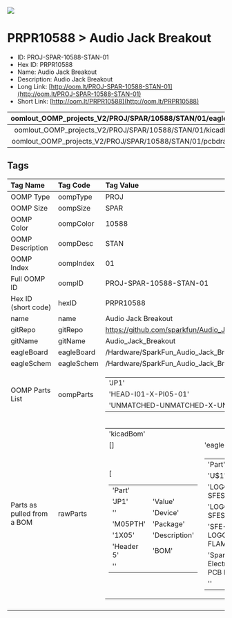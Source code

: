 


  
![][im]
# PRPR10588 > Audio Jack Breakout

- ID: PROJ-SPAR-10588-STAN-01
- Hex ID: PRPR10588
- Name: Audio Jack Breakout
- Description: Audio Jack Breakout
- Long Link: [http://oom.lt/PROJ-SPAR-10588-STAN-01](http://oom.lt/PROJ-SPAR-10588-STAN-01)
- Short Link: [http://oom.lt/PRPR10588](http://oom.lt/PRPR10588)
  

|oomlout_OOMP_projects_V2/PROJ/SPAR/10588/STAN/01/eagleImage.png|oomlout_OOMP_projects_V2/PROJ/SPAR/10588/STAN/01/eagleSchemImage.png|oomlout_OOMP_projects_V2/PROJ/SPAR/10588/STAN/01/kicadPcb3dFront.png|oomlout_OOMP_projects_V2/PROJ/SPAR/10588/STAN/01/kicadPcb3dBack.png|
| :---: | :---: | :---: | :---: |
|oomlout_OOMP_projects_V2/PROJ/SPAR/10588/STAN/01/kicadPcb3d.png|oomlout_OOMP_projects_V2/PROJ/SPAR/10588/STAN/01/bomBack.png|oomlout_OOMP_projects_V2/PROJ/SPAR/10588/STAN/01/bomFront.png|oomlout_OOMP_projects_V2/PROJ/SPAR/10588/STAN/01/pcbdraw.svg|
|oomlout_OOMP_projects_V2/PROJ/SPAR/10588/STAN/01/pcbdrawBack.svg||||

## Tags
  

|Tag Name|Tag Code|Tag Value|
| :--- | :--- | :--- |
|OOMP Type|oompType|PROJ|
|OOMP Size|oompSize|SPAR|
|OOMP Color|oompColor|10588|
|OOMP Description|oompDesc|STAN|
|OOMP Index|oompIndex|01|
|Full OOMP ID|oompID|PROJ-SPAR-10588-STAN-01|
|Hex ID (short code)|hexID|PRPR10588|
|name|name|Audio Jack Breakout|
|gitRepo|gitRepo|https://github.com/sparkfun/Audio_Jack_Breakout|
|gitName|gitName|Audio_Jack_Breakout|
|eagleBoard|eagleBoard|/Hardware/SparkFun_Audio_Jack_Breakout.brd|
|eagleSchem|eagleSchem|/Hardware/SparkFun_Audio_Jack_Breakout.sch|
|OOMP Parts List|oompParts|<table><tr><td>'JP1'</td></tr><tr><td> 'HEAD-I01-X-PI05-01'</td><td> 'U1'</td></tr><tr><td> 'UNMATCHED-UNMATCHED-X-UNMATCHED-01'</td></tr></table>|
|Parts as pulled from a BOM|rawParts|<table><tr><td>'kicadBom'</td></tr><tr><td> []</td><td> 'eagleBom'</td></tr><tr><td> [<table><tr><td>'Part'</td></tr><tr><td> 'JP1'</td><td> 'Value'</td></tr><tr><td> ''</td><td> 'Device'</td></tr><tr><td> 'M05PTH'</td><td> 'Package'</td></tr><tr><td> '1X05'</td><td> 'Description'</td></tr><tr><td> 'Header 5'</td><td> 'BOM'</td></tr><tr><td> ''</td></tr></table></td><td> <table><tr><td>'Part'</td></tr><tr><td> 'U$1'</td><td> 'Value'</td></tr><tr><td> 'LOGO-SFESK'</td><td> 'Device'</td></tr><tr><td> 'LOGO-SFESK'</td><td> 'Package'</td></tr><tr><td> 'SFE-LOGO-FLAME'</td><td> 'Description'</td></tr><tr><td> 'Spark Fun Electronics PCB Logo'</td><td> 'BOM'</td></tr><tr><td> ''</td></tr></table></td><td> <table><tr><td>'Part'</td></tr><tr><td> 'U1'</td><td> 'Value'</td></tr><tr><td> 'AUDIO-JACK'</td><td> 'Device'</td></tr><tr><td> 'AUDIO-JACK2PTH'</td><td> 'Package'</td></tr><tr><td> 'AUDIO-JACK'</td><td> 'Description'</td></tr><tr><td> ''</td><td> 'BOM'</td></tr><tr><td> ''</td></tr></table>]</td></tr></table>|
||||



[im]: PROJ/SPAR/10588/STAN/01/kicadPcb3d_450.png

